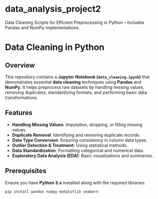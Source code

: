 # data_analysis_project2
Data Cleaning Scripts for Efficient Preprocessing in Python – Includes Pandas and NumPy implementations.
# Data Cleaning in Python

## Overview
This repository contains a **Jupyter Notebook (`data_cleaning.ipynb`)** that demonstrates essential **data cleaning** techniques using **Pandas** and **NumPy**. It helps preprocess raw datasets by handling missing values, removing duplicates, standardizing formats, and performing basic data transformations.

## Features
- **Handling Missing Values**: Imputation, dropping, or filling missing values.
- **Duplicate Removal**: Identifying and removing duplicate records.
- **Data Type Conversion**: Ensuring consistency in column data types.
- **Outlier Detection & Treatment**: Using statistical methods.
- **Data Standardization**: Formatting categorical and numerical data.
- **Exploratory Data Analysis (EDA)**: Basic visualizations and summaries.

## Prerequisites
Ensure you have **Python 3.x** installed along with the required libraries:
```bash
pip install pandas numpy matplotlib seaborn
